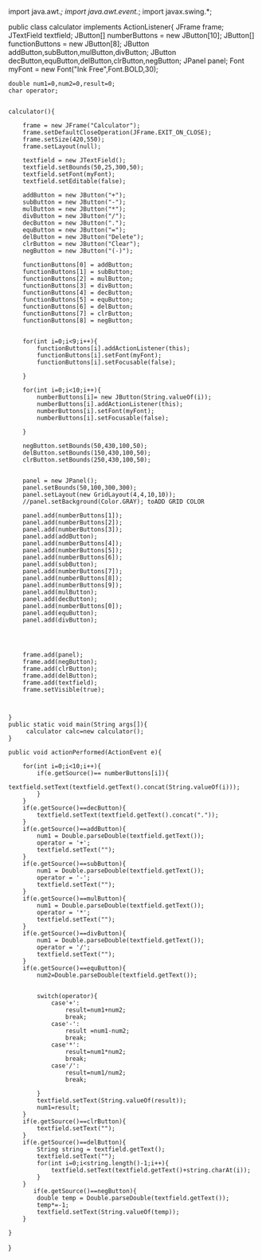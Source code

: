import java.awt.*;
import java.awt.event.*;
import javax.swing.*;

public class calculator implements ActionListener{
    JFrame frame;
    JTextField textfield;
    JButton[] numberButtons = new JButton[10];
    JButton[] functionButtons = new JButton[8];
    JButton addButton,subButton,mulButton,divButton;
    JButton decButton,equButton,delButton,clrButton,negButton;
    JPanel panel;
    Font myFont = new Font("Ink Free",Font.BOLD,30);

    double num1=0,num2=0,result=0;
    char operator;


    calculator(){

        frame = new JFrame("Calculator");
        frame.setDefaultCloseOperation(JFrame.EXIT_ON_CLOSE);
        frame.setSize(420,550);
        frame.setLayout(null);
        
        textfield = new JTextField();
        textfield.setBounds(50,25,300,50);
        textfield.setFont(myFont);
        textfield.setEditable(false);

        addButton = new JButton("+");
        subButton = new JButton("-");
        mulButton = new JButton("*");
        divButton = new JButton("/");
        decButton = new JButton(".");
        equButton = new JButton("=");
        delButton = new JButton("Delete");
        clrButton = new JButton("Clear");
        negButton = new JButton("(-)");

        functionButtons[0] = addButton;
        functionButtons[1] = subButton;
        functionButtons[2] = mulButton;
        functionButtons[3] = divButton;
        functionButtons[4] = decButton;
        functionButtons[5] = equButton;
        functionButtons[6] = delButton;
        functionButtons[7] = clrButton;
        functionButtons[8] = negButton;


        for(int i=0;i<9;i++){
            functionButtons[i].addActionListener(this);
            functionButtons[i].setFont(myFont);
            functionButtons[i].setFocusable(false);

        }

        for(int i=0;i<10;i++){
            numberButtons[i]= new JButton(String.valueOf(i));
            numberButtons[i].addActionListener(this);
            numberButtons[i].setFont(myFont);
            numberButtons[i].setFocusable(false);

        }

        negButton.setBounds(50,430,100,50);
        delButton.setBounds(150,430,100,50);
        clrButton.setBounds(250,430,100,50);


        panel = new JPanel();
        panel.setBounds(50,100,300,300);
        panel.setLayout(new GridLayout(4,4,10,10));
        //panel.setBackground(Color.GRAY); toADD GRID COLOR

        panel.add(numberButtons[1]);
        panel.add(numberButtons[2]);
        panel.add(numberButtons[3]);
        panel.add(addButton);
        panel.add(numberButtons[4]);
        panel.add(numberButtons[5]);
        panel.add(numberButtons[6]);
        panel.add(subButton);
        panel.add(numberButtons[7]);
        panel.add(numberButtons[8]);
        panel.add(numberButtons[9]);
        panel.add(mulButton);
        panel.add(decButton);
        panel.add(numberButtons[0]);
        panel.add(equButton);
        panel.add(divButton);
        



        frame.add(panel);
        frame.add(negButton);
        frame.add(clrButton);
        frame.add(delButton);
        frame.add(textfield);
        frame.setVisible(true);

        

    }
    public static void main(String args[]){
         calculator calc=new calculator();
    }

    public void actionPerformed(ActionEvent e){

        for(int i=0;i<10;i++){
            if(e.getSource()== numberButtons[i]){
                textfield.setText(textfield.getText().concat(String.valueOf(i)));
            }
        }
        if(e.getSource()==decButton){
            textfield.setText(textfield.getText().concat("."));
        }
        if(e.getSource()==addButton){
            num1 = Double.parseDouble(textfield.getText());
            operator = '+';
            textfield.setText("");
        }
        if(e.getSource()==subButton){
            num1 = Double.parseDouble(textfield.getText());
            operator = '-';
            textfield.setText("");
        }
        if(e.getSource()==mulButton){
            num1 = Double.parseDouble(textfield.getText());
            operator = '*';
            textfield.setText("");
        }
        if(e.getSource()==divButton){
            num1 = Double.parseDouble(textfield.getText());
            operator = '/';
            textfield.setText("");
        }
        if(e.getSource()==equButton){
            num2=Double.parseDouble(textfield.getText());


            switch(operator){
                case'+':
                    result=num1+num2;
                    break;
                case'-':
                    result =num1-num2;
                    break;
                case'*':
                    result=num1*num2;
                    break;
                case'/':
                    result=num1/num2;
                    break;            

            }
            textfield.setText(String.valueOf(result));
            num1=result;
        }
        if(e.getSource()==clrButton){
            textfield.setText("");
        }
        if(e.getSource()==delButton){
            String string = textfield.getText();
            textfield.setText("");
            for(int i=0;i<string.length()-1;i++){
                textfield.setText(textfield.getText()+string.charAt(i));
            }
        }
           if(e.getSource()==negButton){
            double temp = Double.parseDouble(textfield.getText());
            temp*=-1;
            textfield.setText(String.valueOf(temp));
        }

    }
}
